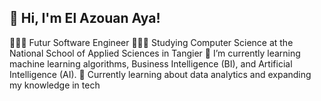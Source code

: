 ## 👋 Hi, I'm El Azouan Aya!
👩🏻‍💻 Futur Software Engineer 
👩🏻‍🎓 Studying Computer Science at the National School of Applied Sciences in Tangier
🌱 I’m currently learning machine learning algorithms, Business Intelligence (BI), and Artificial Intelligence (AI).
💭 Currently learning about data analytics and expanding my knowledge in tech


